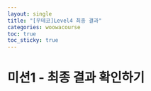 ```yaml
---
layout: single
title: "[우테코]Level4 최종 결과"
categories: woowacourse
toc: true
toc_sticky: true
---
```


# 미션1 - 최종 결과 확인하기
